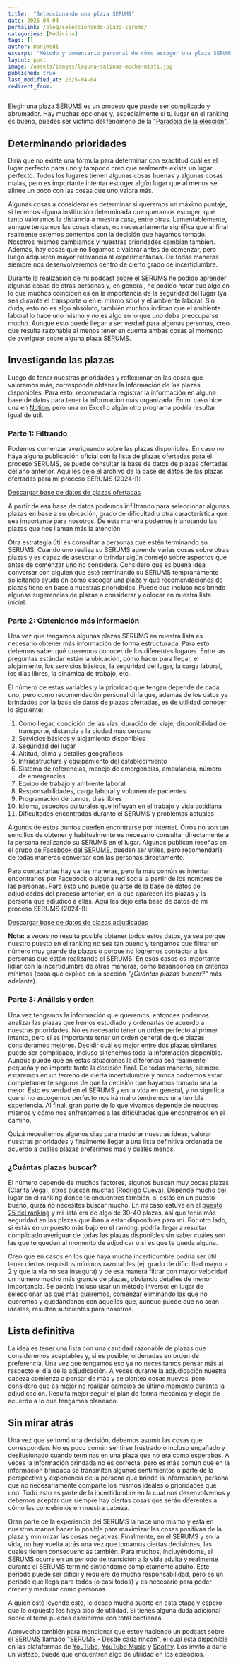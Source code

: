 ```yaml
---
title:  "Seleccionando una plaza SERUMS"
date: 2025-04-04
permalink: /blog/seleccionando-plaza-serums/
categories: [Medicina]
tags: []
author: DaniMedi
excerpt: "Método y comentario personal de cómo escoger una plaza SERUMS"
layout: post
image: /assets/images/laguna-salinas-moche-misti.jpg
published: true
last_modified_at: 2025-04-04
redirect_from:
---
```

Elegir una plaza SERUMS es un proceso que puede ser complicado y abrumador. Hay muchas opciones y, especialmente si tu lugar en el ranking es bueno, puedes ser víctima del fenómeno de la ["Paradoja de la elección"](https://es.wikipedia.org/wiki/La_paradoja_de_la_elecci%C3%B3n).

## Determinando prioridades

Diría que no existe una fórmula para determinar con exactitud cuál es el lugar perfecto para uno y tampoco creo que realmente exista un lugar perfecto. Todos los lugares tienen algunas cosas buenas y algunas cosas malas, pero es importante intentar escoger algún lugar que al menos se alinee un poco con las cosas que uno valora más.

Algunas cosas a considerar es determinar si queremos un máximo puntaje, si tenemos alguna institución determinada que queramos escoger, qué tanto valoramos la distancia a nuestra casa, entre otras. Lamentablemente, aunque tengamos las cosas claras, no necesariamente significa que al final realmente estemos contentos con la decisión que hayamos tomado. Nosotros mismos cambiamos y nuestras prioridades cambian también. Además, hay cosas que no llegamos a valorar antes de comenzar, pero luego adquieren mayor relevancia al experimentarlas. De todas maneras siempre nos desenvolveremos dentro de cierto grado de incertidumbre.

Durante la realización de [mi podcast sobre el SERUMS](https://youtube.com/playlist?list=PLiR4mMxzSHWgkxuhJ1kJAxUWqtDfO-PXa&si=3Kq2qxKUzTQAfgRv) he podido aprender algunas cosas de otras personas y, en general, he podido notar que algo en lo que muchos coinciden es en la importancia de la seguridad del lugar (ya sea durante el transporte o en el mismo sitio) y el ambiente laboral. Sin duda, esto no es algo absoluto, también muchos indican que el ambiente laboral lo hace uno mismo y no es algo en lo que uno deba preocuparse mucho. Aunque esto puede llegar a ser verdad para algunas personas, creo que resulta razonable al menos tener en cuenta ambas cosas al momento de averiguar sobre alguna plaza SERUMS.

## Investigando las plazas

Luego de tener nuestras prioridades y reflexionar en las cosas que valoramos más, corresponde obtener la información de las plazas disponibles. Para esto, recomendaría registrar la información en alguna base de datos para tener la información más organizada. En mi caso hice una en [Notion](https://www.notion.so/), pero una en Excel o algún otro programa podría resultar igual de útil.

### Parte 1: Filtrando

Podemos comenzar averiguando sobre las plazas disponibles. En caso no haya alguna publicación oficial con la lista de plazas ofertadas para el proceso SERUMS, se puede consultar la base de datos de plazas ofertadas del año anterior. Aquí les dejo el archivo de la base de datos de las plazas ofertadas para mi proceso SERUMS (2024-I):

[<i class="fa-solid fa-download"></i> Descargar base de datos de plazas ofertadas](/assets/data/serums-2024-i-remunerado-plazas-ofertadas.xlsx)

A partir de esa base de datos podemos ir filtrando para seleccionar algunas plazas en base a su ubicación, grado de dificultad u otra característica que sea importante para nosotros. De esta manera podemos ir anotando las plazas que nos llaman más la atención.

Otra estrategia útil es consultar a personas que estén terminando su SERUMS. Cuando uno realiza su SERUMS aprende varias cosas sobre otras plazas y es capaz de asesorar o brindar algún consejo sobre aspectos que antes de comenzar uno no considera. Considero que es buena idea conversar con alguien que esté terminando su SERUMS tempranamente solicitando ayuda en cómo escoger una plaza y qué recomendaciones de plazas tiene en base a nuestras prioridades. Puede que incluso nos brinde algunas sugerencias de plazas a considerar y colocar en nuestra lista inicial.

### Parte 2: Obteniendo más información

Una vez que tengamos algunas plazas SERUMS en nuestra lista es necesario obtener más información de forma estructurada. Para esto debemos saber qué queremos conocer de los diferentes lugares. Entre las preguntas estándar están la ubicación, cómo hacer para llegar, el alojamiento, los servicios básicos, la seguridad del lugar, la carga laboral, los días libres, la dinámica de trabajo, etc.

El número de estas variables y la prioridad que tengan depende de cada uno, pero como recomendación personal diría que, además de los datos ya brindados por la base de datos de plazas ofertadas, es de utilidad conocer lo siguiente:

1. Cómo llegar, condición de las vías, duración del viaje, disponibilidad de transporte, distancia a la ciudad más cercana
2. Servicios básicos y alojamiento disponibles
3. Seguridad del lugar
4. Altitud, clima y detalles geográficos
5. Infraestructura y equipamiento del establecimiento
6. Sistema de referencias, manejo de emergencias, ambulancia, número de emergencias
7. Equipo de trabajo y ambiente laboral
8. Responsabilidades, carga laboral y volumen de pacientes
9. Programación de turnos, días libres
10. Idioma, aspectos culturales que influyan en el trabajo y vida cotidiana
11. Dificultades encontradas durante el SERUMS y problemas actuales

Algunos de estos puntos pueden encontrarse por internet. Otros no son tan sencillos de obtener y habitualmente es necesario consultar directamente a la persona realizando su SERUMS en el lugar. Algunos publican reseñas en el [grupo de Facebook del SERUMS](https://www.facebook.com/share/g/166gN3rw2k/), pueden ser útiles, pero recomendaría de todas maneras conversar con las personas directamente.

Para contactarlas hay varias maneras, pero la más común es intentar encontrarlos por Facebook o alguna red social a partir de los nombres de las personas. Para esto uno puede guiarse de la base de datos de adjudicados del proceso anterior, en la que aparecen las plazas y la persona que adjudico a ellas. Aquí les dejo esta base de datos de mi proceso SERUMS (2024-I):

[<i class="fa-solid fa-download"></i> Descargar base de datos de plazas adjudicadas](/assets/data/serums-2024-i-remunerado-adjudicados.xlsx)

**Nota:** a veces no resulta posible obtener todos estos datos, ya sea porque nuestro puesto en el ranking no sea tan bueno y tengamos que filtrar un número muy grande de plazas o porque no logremos contactar a las personas que están realizando el SERUMS. En esos casos es importante lidiar con la incertidumbre de otras maneras, como basándonos en criterios mínimos (cosa que explico en la sección *"¿Cuántas plazas buscar?"* más adelante).

### Parte 3: Análisis y orden

Una vez tengamos la información que queremos, entonces podemos analizar las plazas que hemos estudiado y ordenarlas de acuerdo a nuestras prioridades. No es necesario tener un orden perfecto al primer intento, pero sí es importante tener un orden general de qué plazas consideramos mejores. Decidir cuál es mejor entre dos plazas similares puede ser complicado, incluso si tenemos toda la información disponible. Aunque puede que en estas situaciones la diferencia sea realmente pequeña y no importe tanto la decisión final. De todas maneras, siempre estaremos en un terreno de cierta incertidumbre y nunca podremos estar completamente seguros de que la decisión que hayamos tomado sea la mejor. Esto es verdad en el SERUMS y en la vida en general, y no significa que si no escogemos perfecto nos irá mal o tendremos una terrible experiencia. Al final, gran parte de lo que vivamos depende de nosotros mismos y cómo nos enfrentemos a las dificultades que encontremos en el camino.

Quizá necesitemos algunos días para madurar nuestras ideas, valorar nuestras prioridades y finalmente llegar a una lista definitiva ordenada de acuerdo a cuáles plazas preferimos más y cuáles menos.

### ¿Cuántas plazas buscar?

El número depende de muchos factores, algunos buscan muy pocas plazas ([Clarita Vega](https://youtu.be/0SMSiMu4f6E?si=aTk1C-MBM2Bxqeta)), otros buscan muchas ([Rodrigo Cueva](https://youtu.be/3r_2PiIUQUs?si=VL5OStsoeve6hzzU)). Depende mucho del lugar en el ranking donde te encuentres también, si estás en un puesto bueno, quizá no necesites buscar mucho. En mi caso estuve en el [puesto 25 del ranking](https://www.gob.pe/institucion/minsa/informes-publicaciones/5477157-lista-de-profesionales-aptos-de-la-modalidad-remunerada-por-orden-de-merito-2024-i) y mi lista era de algo de 30-40 plazas, así que tenía más seguridad en las plazas que iban a estar disponibles para mí. Por otro lado, si estás en un puesto más bajo en el ranking, podría llegar a resultar complicado averiguar de todas las plazas disponibles sin saber cuáles son las que te queden al momento de adjudicar o si es que te queda alguna.

Creo que en casos en los que haya mucha incertidumbre podría ser útil tener ciertos requisitos mínimos razonables (ej. grado de dificultad mayor a 2 y que la vía no sea insegura) y de esa manera filtrar con mayor velocidad un número mucho más grande de plazas, obviando detalles de menor importancia. Se podría incluso usar un método inverso: en lugar de seleccionar las que más queremos, comenzar eliminando las que no queremos y quedándonos con aquellas que, aunque puede que no sean ideales, resulten suficientes para nosotros.

## Lista definitiva

La idea es tener una lista con una cantidad razonable de plazas que consideremos aceptables y, si es posible, ordenadas en orden de preferencia. Una vez que tengamos eso ya no necesitamos pensar más al respecto el día de la adjudicación. A veces durante la adjudicación nuestra cabeza comienza a pensar de más y se plantea cosas nuevas, pero considero que es mejor no realizar cambios de último momento durante la adjudicación. Resulta mejor seguir el plan de forma mecánica y elegir de acuerdo a lo que tengamos planeado.

## Sin mirar atrás

Una vez que se tomó una decisión, debemos asumir las cosas que correspondan. No es poco común sentirse frustrado o incluso engañado y desilusionado cuando terminas en una plaza que no era como esperabas. A veces la información brindada no es correcta, pero es más común que en la información brindada se transmitan algunos sentimientos o parte de la perspectiva y experiencia de la persona que brindó la información, persona que no necesariamente comparte los mismos ideales o prioridades que uno. Todo esto es parte de la incertidumbre en la cual nos desenvolvemos y debemos aceptar que siempre hay ciertas cosas que serán diferentes a cómo las concebimos en nuestra cabeza.

Gran parte de la experiencia del SERUMS la hace uno mismo y está en nuestras manos hacer lo posible para maximizar las cosas positivas de la plaza y minimizar las cosas negativas. Finalmente, en el SERUMS y en la vida, no hay vuelta atrás una vez que tomamos ciertas decisiones, las cuales tienen consecuencias también. Para muchos, incluyéndome, el SERUMS ocurre en un periodo de transición a la vida adulta y realmente durante el SERUMS terminé sintiéndome completamente adulto. Este periodo puede ser difícil y requiere de mucha responsabilidad, pero es un periodo que llega para todos (o casi todos) y es necesario para poder crecer y madurar como personas.

A quien esté leyendo esto, le deseo mucha suerte en esta etapa y espero que lo expuesto les haya sido de utilidad. Si tienes alguna duda adicional sobre el tema puedes escribirme con total confianza.

Aprovecho también para mencionar que estoy haciendo un podcast sobre el SERUMS llamado "SERUMS - Desde cada rincón", el cual está disponible en las plataformas de [YouTube](https://youtube.com/playlist?list=PLiR4mMxzSHWgkxuhJ1kJAxUWqtDfO-PXa&si=3Kq2qxKUzTQAfgRv), [YouTube Music](https://music.youtube.com/playlist?list=PLiR4mMxzSHWgkxuhJ1kJAxUWqtDfO-PXa&si=zhMKyNgdKEIueCG3) y [Spotify](https://open.spotify.com/show/5zKn2IuA8PAWdPmB3RcqJn?si=80d9db946e994a4b). Los invito a darle un vistazo, puede que encuentren algo de utilidad en los episodios.
